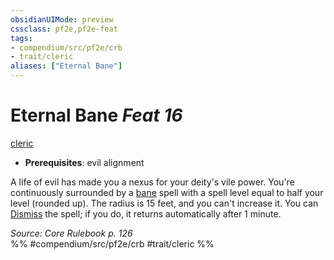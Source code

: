 ```yaml
---
obsidianUIMode: preview
cssclass: pf2e,pf2e-feat
tags:
- compendium/src/pf2e/crb
- trait/cleric
aliases: ["Eternal Bane"]
---
```

# Eternal Bane  *Feat 16*  
[cleric](../../rules/traits/cleric.md)  

- **Prerequisites**: evil alignment

A life of evil has made you a nexus for your deity's vile power. You're continuously surrounded by a [bane](../spells/bane.md) spell with a spell level equal to half your level (rounded up). The radius is 15 feet, and you can't increase it. You can [Dismiss](../../rules/actions/dismiss.md) the spell; if you do, it returns automatically after 1 minute.

*Source: Core Rulebook p. 126*  
%% #compendium/src/pf2e/crb #trait/cleric %%